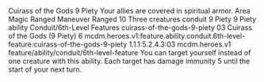 <ability>
  <name>Cuirass of the Gods</name>
  <cost>9 Piety</cost>
  <flavor>Your allies are covered in spiritual armor.</flavor>
  <keywords>
    <keyword>Area</keyword>
    <keyword>Magic</keyword>
    <keyword>Ranged</keyword>
  </keywords>
  <type>Maneuver</type>
  <distance>Ranged 10</distance>
  <target>Three creatures</target>
  <metadata>
    <class>conduit</class>
    <cost>9 Piety</cost>
    <cost_amount>9</cost_amount>
    <cost_resource>Piety</cost_resource>
    <feature_type>ability</feature_type>
    <file_dpath>Conduit/6th-Level Features</file_dpath>
    <item_id>cuirass-of-the-gods-9-piety</item_id>
    <item_index>03</item_index>
    <item_name>Cuirass of the Gods (9 Piety)</item_name>
    <level>6</level>
    <scc>mcdm.heroes.v1:feature.ability.conduit.6th-level-feature:cuirass-of-the-gods-9-piety</scc>
    <scdc>1.1.1:5.2.4.3:03</scdc>
    <source>mcdm.heroes.v1</source>
    <type>feature/ability/conduit/6th-level-feature</type>
  </metadata>
  <effects>
    <effect type="mundane">You can target yourself instead of one creature with this ability. Each target has damage immunity 5 until the start of your next turn.</effect>
  </effects>
</ability>
